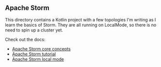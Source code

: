 ## Apache Storm

This directory contains a Kotlin project with a few topologies I'm writing as I learn the basics of Storm. They are all running on LocalMode, so there is no need
to spin up a cluster yet.

Check out the docs:
- [Apache Storm core concepts](https://storm.apache.org/releases/2.2.0/Concepts.html)
- [Apache Storm tutorial](https://storm.apache.org/releases/2.2.0/Tutorial.html)
- [Apache Storm local mode](http://storm.apache.org/releases/current/Local-mode.html)
